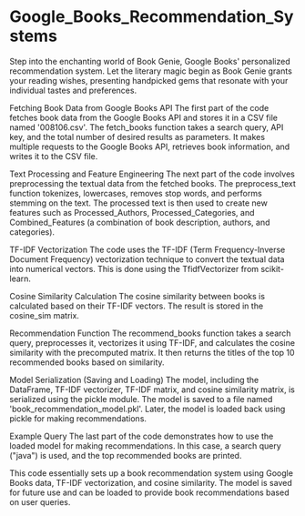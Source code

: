 # Google_Books_Recommendation_Systems
Step into the enchanting world of Book Genie, Google Books' personalized recommendation system. Let the literary magic begin as Book Genie grants your reading wishes, presenting handpicked gems that resonate with your individual tastes and preferences.

Fetching Book Data from Google Books API
The first part of the code fetches book data from the Google Books API and stores it in a CSV file named '008106.csv'. The fetch_books function takes a search query, API key, and the total number of desired results as parameters. It makes multiple requests to the Google Books API, retrieves book information, and writes it to the CSV file.

Text Processing and Feature Engineering
The next part of the code involves preprocessing the textual data from the fetched books. The preprocess_text function tokenizes, lowercases, removes stop words, and performs stemming on the text. The processed text is then used to create new features such as Processed_Authors, Processed_Categories, and Combined_Features (a combination of book description, authors, and categories).

TF-IDF Vectorization
The code uses the TF-IDF (Term Frequency-Inverse Document Frequency) vectorization technique to convert the textual data into numerical vectors. This is done using the TfidfVectorizer from scikit-learn.

Cosine Similarity Calculation
The cosine similarity between books is calculated based on their TF-IDF vectors. The result is stored in the cosine_sim matrix.

Recommendation Function
The recommend_books function takes a search query, preprocesses it, vectorizes it using TF-IDF, and calculates the cosine similarity with the precomputed matrix. It then returns the titles of the top 10 recommended books based on similarity.

Model Serialization (Saving and Loading)
The model, including the DataFrame, TF-IDF vectorizer, TF-IDF matrix, and cosine similarity matrix, is serialized using the pickle module. The model is saved to a file named 'book_recommendation_model.pkl'. Later, the model is loaded back using pickle for making recommendations.

Example Query
The last part of the code demonstrates how to use the loaded model for making recommendations. In this case, a search query ("java") is used, and the top recommended books are printed.

This code essentially sets up a book recommendation system using Google Books data, TF-IDF vectorization, and cosine similarity. The model is saved for future use and can be loaded to provide book recommendations based on user queries.





